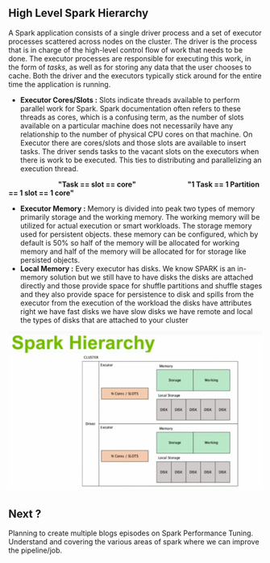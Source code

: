 ## High Level Spark Hierarchy

A Spark application consists of a single driver process and a set of executor processes scattered across nodes on the cluster. The driver is the process that is in charge of the high-level control flow of work that needs to be done. The executor processes are responsible for executing this work, in the form of  _tasks_, as well as for storing any data that the user chooses to cache. Both the driver and the executors typically stick around for the entire time the application is running.

 - **Executor Cores/Slots :** Slots indicate threads available to perform parallel work for Spark. Spark documentation often refers to these threads as cores, which is a confusing term, as the number of slots available on a particular machine does not necessarily have any relationship to the number of physical CPU cores on that machine. On Executor there are cores/slots and those slots are available to insert tasks. The driver sends tasks to the vacant slots on the executors when there is work to be executed. This ties to distributing and parallelizing an execution thread.

&nbsp;&nbsp;&nbsp;&nbsp;&nbsp;&nbsp;&nbsp;&nbsp;&nbsp;&nbsp;&nbsp;&nbsp;&nbsp;&nbsp;&nbsp;&nbsp;&nbsp;&nbsp;&nbsp;&nbsp;&nbsp;&nbsp;&nbsp;&nbsp; **"Task ==  slot  == core"**
&nbsp;&nbsp;&nbsp;&nbsp;&nbsp;&nbsp;&nbsp;&nbsp;&nbsp;&nbsp;&nbsp;&nbsp;&nbsp;&nbsp;&nbsp;&nbsp;&nbsp;&nbsp;&nbsp;&nbsp;&nbsp;&nbsp;&nbsp;&nbsp; **"1 Task == 1 Partition == 1 slot == 1 core"**

 - **Executor Memory :**  Memory is divided into peak two types of memory primarily storage and the working memory. The working memory will be utilized for actual execution or smart workloads. The storage memory used for persistent objects. these memory can be configured, which by default is 50% so half of the memory will be allocated for working memory and half of the memory will be allocated for for storage like persisted objects.
 - **Local Memory :** Every executor has disks. We know SPARK is an in-memory solution but we still have to have disks the disks are attached directly and those provide space for shuffle partitions and  shuffle stages and they also provide space for persistence to disk and spills from the executor from the execution of the workload the disks have attributes right we have fast disks we have slow disks we have remote and local the types of disks that are attached to your cluster

![Spark](https://github.com/gurditsingh/blog/blob/gh-pages/_screenshots/spark_hierarchy.png?raw=true)



## Next ?

Planning to create multiple blogs episodes on Spark Performance Tuning. Understand and covering the various areas of spark where we can improve the pipeline/job.

<!--stackedit_data:
eyJoaXN0b3J5IjpbLTU3NDc0NDE5NSwzODkwMTQxLC0xOTk5OT
U2ODkwLDIwODQ4MzU0ODcsLTE0MTQ4MDg2ODYsLTczNjQ5MDIz
MywtMTc4NjYzNzIyOSwzMjk1ODgzNTYsMjA0NzY1NDQ0LC01OD
U0MjM2ODAsMjgyOTY0ODkwLC0xMzA2NjM1MjU4LC01MTcwNzA2
MjUsLTE4NTI2NTQxMDksLTE3ODE1MjMwNTIsODE5NDE2NTQ2LC
0xMjEzNzc5MzA0LC0xMTc3ODk4MjAwLC0xNTkyNzc2ODM5LC0x
MzM0MjczNTUwXX0=
-->